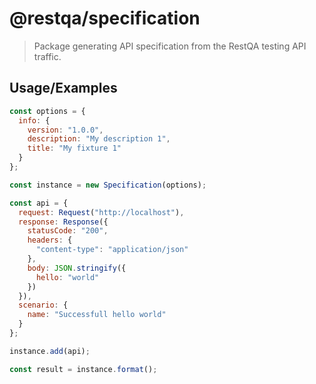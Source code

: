 # @restqa/specification

> Package generating API specification from the RestQA testing API traffic.

## Usage/Examples

```javascript
const options = {
  info: {
    version: "1.0.0",
    description: "My description 1",
    title: "My fixture 1"
  }
};

const instance = new Specification(options);

const api = {
  request: Request("http://localhost"),
  response: Response({
    statusCode: "200",
    headers: {
      "content-type": "application/json"
    },
    body: JSON.stringify({
      hello: "world"
    })
  }),
  scenario: {
    name: "Successfull hello world"
  }
};

instance.add(api);

const result = instance.format();
```
